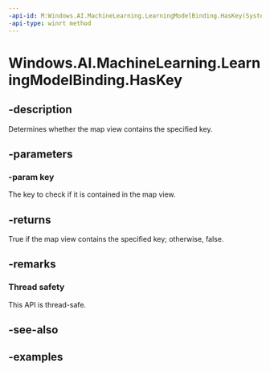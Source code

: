 ```yaml
---
-api-id: M:Windows.AI.MachineLearning.LearningModelBinding.HasKey(System.String)
-api-type: winrt method
---
```


<!-- Method syntax.
public bool LearningModelBinding.HasKey(String key)
-->

# Windows.AI.MachineLearning.LearningModelBinding.HasKey

## -description
Determines whether the map view contains the specified key.

## -parameters
### -param key
The key to check if it is contained in the map view.

## -returns
True if the map view contains the specified key; otherwise, false.

## -remarks

### Thread safety
This API is thread-safe.

## -see-also

## -examples

